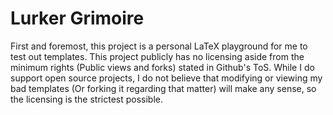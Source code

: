 # Lurker Grimoire

First and foremost, this project is a personal LaTeX playground for me to test out templates.
This project publicly has no licensing aside from the minimum rights (Public views and forks) stated in Github's ToS.
While I do support open source projects, I do not believe that modifying or viewing my bad templates (Or forking it regarding that matter) will make any sense, so the licensing is the strictest possible.
